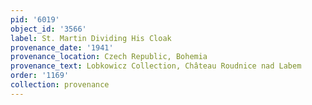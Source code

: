 ```yaml
---
pid: '6019'
object_id: '3566'
label: St. Martin Dividing His Cloak
provenance_date: '1941'
provenance_location: Czech Republic, Bohemia
provenance_text: Lobkowicz Collection, Château Roudnice nad Labem
order: '1169'
collection: provenance
---
```

